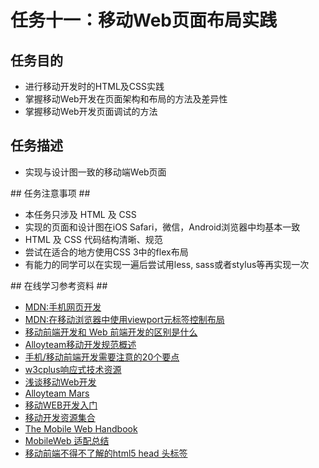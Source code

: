 # 任务十一：移动Web页面布局实践 #
## 任务目的 ##
<ul>
    <li>进行移动开发时的HTML及CSS实践</li>
    <li>掌握移动Web开发在页面架构和布局的方法及差异性</li>
    <li>掌握移动Web开发页面调试的方法</li>
</ul>

## 任务描述 ##
<ul>
    <li>实现与设计图一致的移动端Web页面</li>
</ul>
## 任务注意事项 ##
<ul>   
    <li>本任务只涉及 HTML 及 CSS</li>
    <li>实现的页面和设计图在iOS Safari，微信，Android浏览器中均基本一致</li>
    <li>HTML 及 CSS 代码结构清晰、规范</li>
    <li>尝试在适合的地方使用CSS 3中的flex布局</li>
    <li>有能力的同学可以在实现一遍后尝试用less, sass或者stylus等再实现一次</li>
</ul>
## 在线学习参考资料 ##
<ul>
    <li>
        <a href="https://developer.mozilla.org/zh-CN/docs/Web/Guide/Mobile" target="view_window" >
            MDN:手机网页开发
        </a>
    </li>
    <li>
        <a href="https://developer.mozilla.org/zh-CN/docs/Mobile/Viewport_meta_tag" target="view_window" >
           MDN:在移动浏览器中使用viewport元标签控制布局
        </a>
    </li>
    <li>
        <a href="https://www.zhihu.com/question/20269059" target="view_window" >
           移动前端开发和 Web 前端开发的区别是什么
        </a>
    </li>
    <li>
        <a href="http://alloyteam.github.io/Spirit/modules/Standard/" target="view_window" >
           Alloyteam移动开发规范概述
        </a>
    </li>
    <li>
        <a href="http://sentsin.com/web/54.html" target="view_window" >
           手机/移动前端开发需要注意的20个要点
        </a>
    </li>
    <li>
        <a href="http://www.w3cplus.com/responsive" target="view_window" >
           w3cplus响应式技术资源
        </a>
    </li>
    <li>
        <a href="http://www.infoq.com/cn/articles/development-of-the-mobile-web-deep-concept" target="view_window" >
           浅谈移动Web开发
        </a>
    </li>
    <li>
        <a href="https://github.com/AlloyTeam/Mars" target="view_window" >
           Alloyteam Mars
        </a>
    </li>   
    <li>
        <a href="http://junmer.github.io/mobile-dev-get-started/#/" target="view_window" >
           移动WEB开发入门
        </a>
    </li>
    <li>
        <a href="https://github.com/jtyjty99999/mobileTech" target="view_window" >
           移动开发资源集合
        </a>
    </li>
    <li>
        <a href="http://quirksmode.org/mobilewebhandbook/" target="view_window" >
            The Mobile Web Handbook
        </a>
    </li>
    <li>
        <a href="https://www.w3ctech.com/topic/979" target="view_window" >
           MobileWeb 适配总结
        </a>
    </li>  
    <li>
        <a href="http://www.css88.com/archives/5480" target="view_window" >
           移动前端不得不了解的html5 head 头标签
        </a>
    </li>
</ul>
